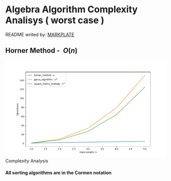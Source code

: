 

**Algebra Algorithm Complexity Analisys ( worst case )**
========================================================

README writed by: [MARKPLATE](https://github.com/cecinuga/markplate)

**Horner Method - $\ O(n)$**
-------------------------------

![](./source/algebra_complexity.png)Complexity Analysis
  

  
#### All sorting algorithms are in the Cormen notation

